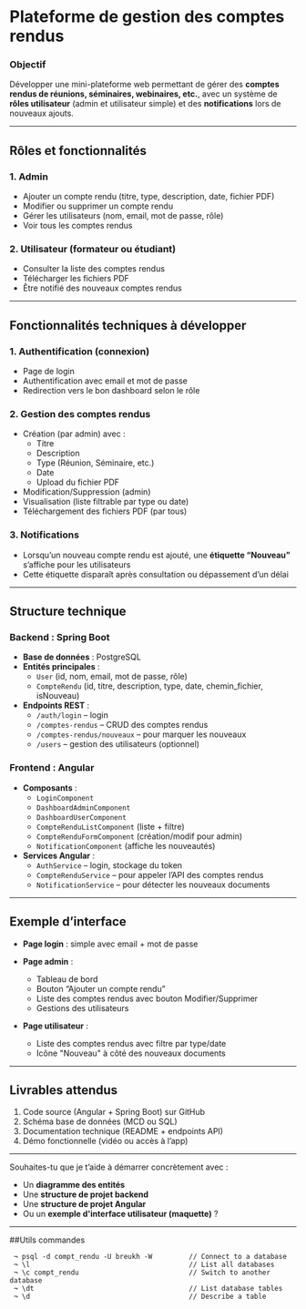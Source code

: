 # **Plateforme de gestion des comptes rendus**

### **Objectif**
Développer une mini-plateforme web permettant de gérer des **comptes rendus de réunions, séminaires, webinaires, etc.**, avec un système de **rôles utilisateur** (admin et utilisateur simple) et des **notifications** lors de nouveaux ajouts.

---

## **Rôles et fonctionnalités**

### 1. **Admin**
- Ajouter un compte rendu (titre, type, description, date, fichier PDF)
- Modifier ou supprimer un compte rendu
- Gérer les utilisateurs (nom, email, mot de passe, rôle)
- Voir tous les comptes rendus

### 2. **Utilisateur (formateur ou étudiant)**
- Consulter la liste des comptes rendus
- Télécharger les fichiers PDF
- Être notifié des nouveaux comptes rendus

---

## **Fonctionnalités techniques à développer**

### 1. **Authentification (connexion)**
- Page de login
- Authentification avec email et mot de passe
- Redirection vers le bon dashboard selon le rôle

### 2. **Gestion des comptes rendus**
- Création (par admin) avec :
  - Titre
  - Description
  - Type (Réunion, Séminaire, etc.)
  - Date
  - Upload du fichier PDF
- Modification/Suppression (admin)
- Visualisation (liste filtrable par type ou date)
- Téléchargement des fichiers PDF (par tous)

### 3. **Notifications**
- Lorsqu’un nouveau compte rendu est ajouté, une **étiquette “Nouveau”** s’affiche pour les utilisateurs
- Cette étiquette disparaît après consultation ou dépassement d’un délai

---

## **Structure technique**

### **Backend : Spring Boot**
- **Base de données** : PostgreSQL
- **Entités principales** :
  - `User` (id, nom, email, mot de passe, rôle)
  - `CompteRendu` (id, titre, description, type, date, chemin_fichier, isNouveau)
- **Endpoints REST** :
  - `/auth/login` – login
  - `/comptes-rendus` – CRUD des comptes rendus
  - `/comptes-rendus/nouveaux` – pour marquer les nouveaux
  - `/users` – gestion des utilisateurs (optionnel)

### **Frontend : Angular**
- **Composants** :
  - `LoginComponent`
  - `DashboardAdminComponent`
  - `DashboardUserComponent`
  - `CompteRenduListComponent` (liste + filtre)
  - `CompteRenduFormComponent` (création/modif pour admin)
  - `NotificationComponent` (affiche les nouveautés)
- **Services Angular** :
  - `AuthService` – login, stockage du token
  - `CompteRenduService` – pour appeler l’API des comptes rendus
  - `NotificationService` – pour détecter les nouveaux documents

---

## **Exemple d’interface**
- **Page login** : simple avec email + mot de passe
- **Page admin** :
  - Tableau de bord
  - Bouton “Ajouter un compte rendu”
  - Liste des comptes rendus avec bouton Modifier/Supprimer
  - Gestions des utilisateurs

- **Page utilisateur** :
  - Liste des comptes rendus avec filtre par type/date
  - Icône "Nouveau" à côté des nouveaux documents

---

## **Livrables attendus**
1. Code source (Angular + Spring Boot) sur GitHub
2. Schéma base de données (MCD ou SQL)
3. Documentation technique (README + endpoints API)
4. Démo fonctionnelle (vidéo ou accès à l’app)

---

Souhaites-tu que je t’aide à démarrer concrètement avec :
- Un **diagramme des entités**
- Une **structure de projet backend**
- Une **structure de projet Angular**
- Ou un **exemple d'interface utilisateur (maquette)** ?

---

##Utils commandes
```
 ¬ psql -d compt_rendu -U breukh -W         // Connect to a database 
 ¬ \l                                       // List all databases
 ¬ \c compt_rendu                           // Switch to another database
 ¬ \dt                                      // List database tables
 ¬ \d                                       // Describe a table
```